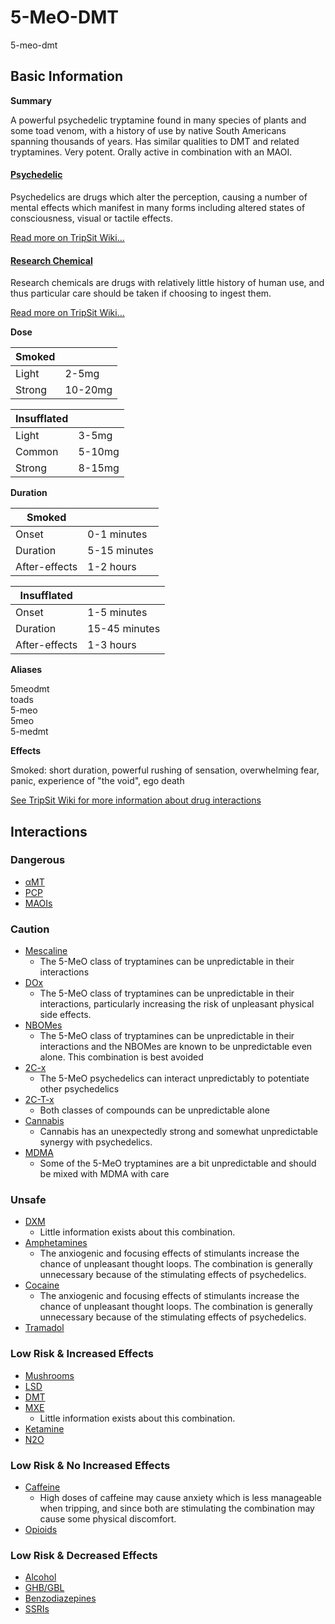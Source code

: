 # 5-MeO-DMT

5-meo-dmt

## Basic Information

**Summary**

A powerful psychedelic tryptamine found in many species of plants and some toad venom, with a history of use by native South Americans spanning thousands of years. Has similar qualities to DMT and related tryptamines. Very potent. Orally active in combination with an MAOI.

#### [Psychedelic](/category/psychedelic)

Psychedelics are drugs which alter the perception, causing a number of mental effects which manifest in many forms including altered states of consciousness, visual or tactile effects.

[Read more on TripSit Wiki...](#{category.wiki})

#### [Research Chemical](/category/research-chemical)

Research chemicals are drugs with relatively little history of human use, and thus particular care should be taken if choosing to ingest them.

[Read more on TripSit Wiki...](#{category.wiki})

**Dose**

| Smoked |         |
| ------ | ------- |
| Light  | 2-5mg   |
| Strong | 10-20mg |

| Insufflated |        |
| ----------- | ------ |
| Light       | 3-5mg  |
| Common      | 5-10mg |
| Strong      | 8-15mg |

**Duration**

| Smoked        |              |
| ------------- | ------------ |
| Onset         | 0-1 minutes  |
| Duration      | 5-15 minutes |
| After-effects | 1-2 hours    |

| Insufflated   |               |
| ------------- | ------------- |
| Onset         | 1-5 minutes   |
| Duration      | 15-45 minutes |
| After-effects | 1-3 hours     |

**Aliases**

5meodmt  
toads  
5-meo  
5meo  
5-medmt  

**Effects**

Smoked: short duration, powerful rushing of sensation, overwhelming fear, panic, experience of "the void", ego death

[See TripSit Wiki for more information about drug interactions](http://combo.tripsit.me/)

## Interactions

### Dangerous

* [αMT](/amt)
* [PCP](/pcp)
* [MAOIs](https://wiki.tripsit.me/wiki/Antidepressants#MAOIs)

### Caution

* [Mescaline](/mescaline)  
   * The 5-MeO class of tryptamines can be unpredictable in their interactions
* [DOx](https://wiki.tripsit.me/wiki/DOx)  
   * The 5-MeO class of tryptamines can be unpredictable in their interactions, particularly increasing the risk of unpleasant physical side effects.
* [NBOMes](https://wiki.tripsit.me/wiki/NBOMes)  
   * The 5-MeO class of tryptamines can be unpredictable in their interactions and the NBOMes are known to be unpredictable even alone. This combination is best avoided
* [2C-x](https://wiki.tripsit.me/wiki/2C-X)  
   * The 5-MeO psychedelics can interact unpredictably to potentiate other psychedelics
* [2C-T-x](https://wiki.tripsit.me/wiki/2C-X)  
   * Both classes of compounds can be unpredictable alone
* [Cannabis](/cannabis)  
   * Cannabis has an unexpectedly strong and somewhat unpredictable synergy with psychedelics.
* [MDMA](/mdma)  
   * Some of the 5-MeO tryptamines are a bit unpredictable and should be mixed with MDMA with care

### Unsafe

* [DXM](/dxm)  
   * Little information exists about this combination.
* [Amphetamines](https://wiki.tripsit.me/wiki/Amphetamine)  
   * The anxiogenic and focusing effects of stimulants increase the chance of unpleasant thought loops. The combination is generally unnecessary because of the stimulating effects of psychedelics.
* [Cocaine](/cocaine)  
   * The anxiogenic and focusing effects of stimulants increase the chance of unpleasant thought loops. The combination is generally unnecessary because of the stimulating effects of psychedelics.
* [Tramadol](/tramadol)

### Low Risk & Increased Effects

* [Mushrooms](/mushrooms)
* [LSD](/lsd)
* [DMT](/dmt)
* [MXE](/mxe)  
   * Little information exists about this combination.
* [Ketamine](/ketamine)
* [N2O](/nitrous)

### Low Risk & No Increased Effects

* [Caffeine](/caffeine)  
   * High doses of caffeine may cause anxiety which is less manageable when tripping, and since both are stimulating the combination may cause some physical discomfort.
* [Opioids](https://wiki.tripsit.me/wiki/Opioids)

### Low Risk & Decreased Effects

* [Alcohol](/alcohol)
* [GHB/GBL](https://wiki.tripsit.me/wiki/GHB)
* [Benzodiazepines](https://wiki.tripsit.me/wiki/Benzodiazepines)
* [SSRIs](https://wiki.tripsit.me/wiki/Antidepressants#SSRIs)